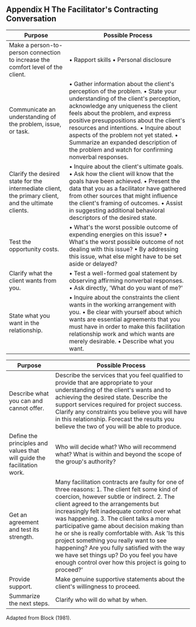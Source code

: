 ## Appendix H The Facilitator's Contracting Conversation

| Purpose                                                                                              | Possible Process                                                                                                                                                                                                                                                                                                                                                                                                                   |
|------------------------------------------------------------------------------------------------------|------------------------------------------------------------------------------------------------------------------------------------------------------------------------------------------------------------------------------------------------------------------------------------------------------------------------------------------------------------------------------------------------------------------------------------|
| Make a person-to- person connection to increase the comfort level of the client.                     | • Rapport skills • Personal disclosure                                                                                                                                                                                                                                                                                                                                                                                             |
| Communicate an understanding of the problem, issue, or task.                                         | • Gather information about the client's perception of the problem. • State your understanding of the client's perception, acknowledge any uniqueness the client feels about the problem, and express positive presuppositions about the client's resources and intentions. • Inquire about aspects of the problem not yet stated. • Summarize an expanded description of the problem and watch for confirming nonverbal responses. |
| Clarify the desired state for the intermediate client, the primary client, and the ultimate clients. | • Inquire about the client's ultimate goals. • Ask how the client will know that the goals have been achieved. • Present the data that you as a facilitator have gathered from other sources that might influence the client's framing of outcomes. • Assist in suggesting additional behavioral descriptors of the desired state.                                                                                                 |
| Test the opportunity costs.                                                                          | • What's the worst possible outcome of expending energies on this issue? • What's the worst possible outcome of not dealing with this issue? • By addressing this issue, what else might have to be set aside or delayed?                                                                                                                                                                                                          |
| Clarify what the client wants from you.                                                              | • Test a well-formed goal statement by observing affirming nonverbal responses. • Ask directly, 'What do you want of me?'                                                                                                                                                                                                                                                                                                          |
| State what you want in the relationship.                                                             | • Inquire about the constraints the client wants in the working arrangement with you. • Be clear with yourself about which wants are essential agreements that you must have in order to make this facilitation relationship work and which wants are merely desirable. • Describe what you want.                                                                                                                                  |

| Purpose                                                                 | Possible Process                                                                                                                                                                                                                                                                                                                                                                                                                                                                                                                                                              |
|-------------------------------------------------------------------------|-------------------------------------------------------------------------------------------------------------------------------------------------------------------------------------------------------------------------------------------------------------------------------------------------------------------------------------------------------------------------------------------------------------------------------------------------------------------------------------------------------------------------------------------------------------------------------|
| Describe what you can and cannot offer.                                 | Describe the services that you feel qualified to provide that are appropriate to your understanding of the client's wants and to achieving the desired state. Describe the support services required for project success. Clarify any constraints you believe you will have in this relationship. Forecast the results you believe the two of you will be able to produce.                                                                                                                                                                                                    |
| Define the principles and values that will guide the facilitation work. | Who will decide what? Who will recommend what? What is within and beyond the scope of the group's authority?                                                                                                                                                                                                                                                                                                                                                                                                                                                                  |
| Get an agreement and test its strength.                                 | Many facilitation contracts are faulty for one of three reasons: 1. The client felt some kind of coercion, however subtle or indirect. 2. The client agreed to the arrangements but increasingly felt inadequate control over what was happening. 3. The client talks a more participative game about decision making than he or she is really comfortable with. Ask 'Is this project something you really want to see happening? Are you fully satisfied with the way we have set things up? Do you feel you have enough control over how this project is going to proceed?' |
| Provide support.                                                        | Make genuine supportive statements about the client's willingness to proceed.                                                                                                                                                                                                                                                                                                                                                                                                                                                                                                 |
| Summarize the next steps.                                               | Clarify who will do what by when.                                                                                                                                                                                                                                                                                                                                                                                                                                                                                                                                             |

Adapted from Block (1981).

